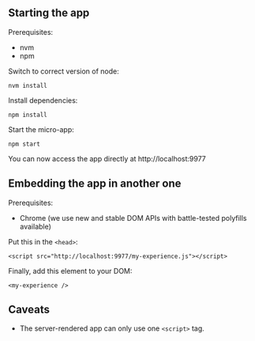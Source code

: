 ## Starting the app

Prerequisites:

* nvm
* npm

Switch to correct version of node:

    nvm install

Install dependencies:

    npm install

Start the micro-app:

    npm start

You can now access the app directly at http://localhost:9977

## Embedding the app in another one

Prerequisites:

* Chrome (we use new and stable DOM APIs with battle-tested polyfills available)

Put this in the `<head>`:

    <script src="http://localhost:9977/my-experience.js"></script>

Finally, add this element to your DOM:

    <my-experience />

## Caveats

* The server-rendered app can only use one `<script>` tag.
